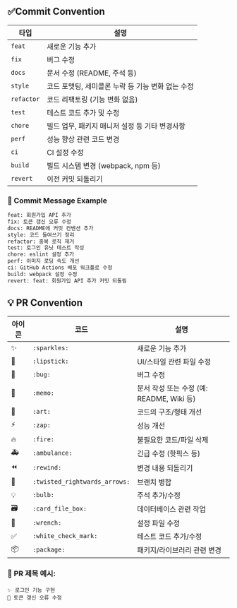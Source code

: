 ## ✅Commit Convention

| 타입 | 설명 |
| --- | --- |
| `feat` | 새로운 기능 추가 |
| `fix` | 버그 수정 |
| `docs` | 문서 수정 (README, 주석 등) |
| `style` | 코드 포맷팅, 세미콜론 누락 등 기능 변화 없는 수정 |
| `refactor` | 코드 리팩토링 (기능 변화 없음) |
| `test` | 테스트 코드 추가 및 수정 |
| `chore` | 빌드 업무, 패키지 매니저 설정 등 기타 변경사항 |
| `perf` | 성능 향상 관련 코드 변경 |
| `ci` | CI 설정 수정 |
| `build` | 빌드 시스템 변경 (webpack, npm 등) |
| `revert` | 이전 커밋 되돌리기 |

### 🧾 Commit Message Example

```bash
feat: 회원가입 API 추가
fix: 토큰 갱신 오류 수정
docs: README에 커밋 컨벤션 추가
style: 코드 들여쓰기 정리
refactor: 중복 로직 제거
test: 로그인 유닛 테스트 작성
chore: eslint 설정 추가
perf: 이미지 로딩 속도 개선
ci: GitHub Actions 배포 워크플로 수정
build: webpack 설정 수정
revert: feat: 회원가입 API 추가 커밋 되돌림
```

## 💡 PR Convention

| 아이콘 | 코드 | 설명 |
| --- | --- | --- |
| ✨ | `:sparkles:` | 새로운 기능 추가 |
| 💄 | `:lipstick:` | UI/스타일 관련 파일 수정 |
| 🐛 | `:bug:` | 버그 수정 |
| 📝 | `:memo:` | 문서 작성 또는 수정 (예: README, Wiki 등) |
| 🎨 | `:art:` | 코드의 구조/형태 개선 |
| ⚡️ | `:zap:` | 성능 개선 |
| 🔥 | `:fire:` | 불필요한 코드/파일 삭제 |
| 🚑 | `:ambulance:` | 긴급 수정 (핫픽스 등) |
| ⏪ | `:rewind:` | 변경 내용 되돌리기 |
| 🔀 | `:twisted_rightwards_arrows:` | 브랜치 병합 |
| 💡 | `:bulb:` | 주석 추가/수정 |
| 🗃 | `:card_file_box:` | 데이터베이스 관련 작업 |
| 🔧 | `:wrench:` | 설정 파일 수정 |
| ✅ | `:white_check_mark:` | 테스트 코드 추가/수정 |
| 📦 | `:package:` | 패키지/라이브러리 관련 변경 |

### 💬 PR 제목 예시: 
```text
✨ 로그인 기능 구현
🐛 토큰 갱신 오류 수정
```
